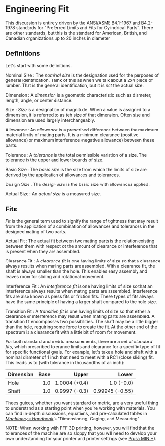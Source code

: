 # Engineering Fit

This discussion is entirely driven by the ANSI/ASME B4.1-1967 and B4.2-1978
standards for "Preferred Limits and Fits for Cylindrical Parts". There are other
standards, but this is the standard for American, British, and Canadian
organizations up to 20 inches in diameter. 

## Definitions

Let's start with some definitions.

Nominal Size
: The _nominal size_ is the designation used for the purposes of general
identification. Think of this as when we talk about a 2x4 piece of lumber. That
is the general identification, but it is _not_ the actual size.

Dimension
: A _dimension_ is a geometric characteristic such as diameter, length, angle, or
center distance.

Size
: _Size_ is a designation of magnitude. When a value is assigned to a dimension,
it is referred to as teh size of that dimension. Often size and dimension are
used largely interchangeably. 

Allowance
: An _allowance_ is a prescribed difference between the maximum material limits
of mating parts. It is a minimum clearance (positive allowance) or maximum
interference (negative allowance) between these parts.

Tolerance
: A _tolerance_ is the total permissible variation of a size. The tolerance is
the upper and lower bounds of size.

Basic Size
: The _basic size_ is the size from which the limits of size are derived by the
application of allowances and tolerances.

Design Size
: The _design size_ is the basic size with allowances applied.

Actual Size
: An _actual size_ is a measured size.

## Fits

_Fit_ is the general term used to signify the range of tightness that may result
from the application of a combination of allowances and tolerances in the
designed mating of two parts.

Actual Fit
: The actual fit between two mating parts is the relation existing between them
with respect ot the amount of clearance or interference that is present when
they are assembled.

Clearance Fit 
: A _clearance fit_ is one having limits of size so that a clearance always
results when mating parts are assembled. With a clearance fit, the shaft is
always smaller than the hole. This enables easy assembly and leaves room for
sliding and rotational movement.

Interference Fit
: An _interference fit_ is one having limits of size so that an interference
always results when mating parts are assembled. Interference fits are also known
as press fits or friction fits. These types of fits always have the same
principle of having a larger shaft compared to the hole size. 

Transition Fit
: A _transition fit_ is one having limits of size so that either a clearance or
interference may result when mating parts are assembled. A transition fit
encompasses two possibilities. The shaft may be a little bigger than the hole,
requiring some force to create the fit. At the other end of the spectrum is a
clearance fit with a little bit of room for movement.

For both standard and metric measurements, there are a set of _standard fits_,
which prescribed tolerance limits and clearance for a specific type of fit for
specific functional goals. For example, let's take a hole and shaft with a
nominal diameter of 1 inch that need to meet with a RC1 (close sliding) fit.
This leads us to (with tolerance in thousandths of an inch):

| Dimension | Base |         Upper |           Lower |
| --------- | ---: | ------------: | --------------: |
| Hole      |  1.0 | 1.0004 (+0.4) |      1.0 (-0.0) |
| Shaft     |  1.0 | 0.9997 (-0.3) | 0.99945 (-0.55) |

Thees guides, whether you want standard or metric, are a very useful thing to
understand as a starting point when you're working with materials. You can find
in-depth discussions, equations, and pre-calculated tables in [_Machinery's
Handbook_](../media.md)'s "Dimensioning, Gaging, and Measuring".

NOTE: When working with FFF 3D printing, however, you will find that the
tolerances of the machine are so sloppy that you will need to develop your own
understanding for your printer and printer settings (see [Prusa
MINI+](../3D/prusa.md)).